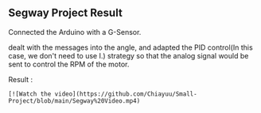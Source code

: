 ## **Segway Project Result**



Connected the Arduino with a G-Sensor.

dealt with the  messages into the angle, and adapted the PID control(In this case, we don't need to use I.) strategy so that the analog signal would be sent to control the RPM of the motor. 



Result :

```none
[![Watch the video](https://github.com/Chiayuu/Small-Project/blob/main/Segway%20Video.mp4)
```


